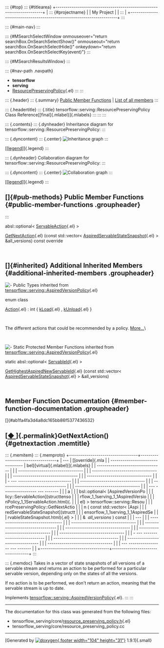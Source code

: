 ::: {#top}
::: {#titlearea}
+-----------------------------------------------------------------------+
| ::: {#projectname}                                                    |
| My Project                                                            |
| :::                                                                   |
+-----------------------------------------------------------------------+
:::

::: {#main-nav}
:::

::: {#MSearchSelectWindow onmouseover="return searchBox.OnSearchSelectShow()" onmouseout="return searchBox.OnSearchSelectHide()" onkeydown="return searchBox.OnSearchSelectKey(event)"}
:::

::: {#MSearchResultsWindow}
:::

::: {#nav-path .navpath}
-   **tensorflow**
-   **serving**
-   [ResourcePreservingPolicy](classtensorflow_1_1serving_1_1ResourcePreservingPolicy.html){.el}
:::
:::

::: {.header}
::: {.summary}
[Public Member Functions](#pub-methods) \| [List of all
members](classtensorflow_1_1serving_1_1ResourcePreservingPolicy-members.html)
:::

::: {.headertitle}
::: {.title}
tensorflow::serving::ResourcePreservingPolicy Class
Reference[[final]{.mlabel}]{.mlabels}
:::
:::
:::

::: {.contents}
::: {.dynheader}
Inheritance diagram for tensorflow::serving::ResourcePreservingPolicy:
:::

::: {.dyncontent}
::: {.center}
![Inheritance
graph](classtensorflow_1_1serving_1_1ResourcePreservingPolicy__inherit__graph.png)
:::

[\[[legend](graph_legend.html)\]]{.legend}
:::

::: {.dynheader}
Collaboration diagram for tensorflow::serving::ResourcePreservingPolicy:
:::

::: {.dyncontent}
::: {.center}
![Collaboration
graph](classtensorflow_1_1serving_1_1ResourcePreservingPolicy__coll__graph.png)
:::

[\[[legend](graph_legend.html)\]]{.legend}
:::

[]{#pub-methods} Public Member Functions {#public-member-functions .groupheader}
----------------------------------------
:::

absl::optional\<
[ServableAction](structtensorflow_1_1serving_1_1AspiredVersionPolicy_1_1ServableAction.html){.el}
\> 

[GetNextAction](classtensorflow_1_1serving_1_1ResourcePreservingPolicy.html#ab1fa4fa3d4a8dc165bb86f5377436532){.el}
(const std::vector\<
[AspiredServableStateSnapshot](structtensorflow_1_1serving_1_1AspiredServableStateSnapshot.html){.el}
\> &all\_versions) const override

 

[]{#inherited} Additional Inherited Members {#additional-inherited-members .groupheader}
-------------------------------------------

![-](closed.png) Public Types inherited from
[tensorflow::serving::AspiredVersionPolicy](classtensorflow_1_1serving_1_1AspiredVersionPolicy.html){.el}

enum class  

[Action](classtensorflow_1_1serving_1_1AspiredVersionPolicy.html#a5681f3f1c6c14f088084b29438e6fa85){.el}
: int {
[kLoad](classtensorflow_1_1serving_1_1AspiredVersionPolicy.html#a5681f3f1c6c14f088084b29438e6fa85ae40d6c82a1a5f5a163aca43efa5e444a){.el}
,
[kUnload](classtensorflow_1_1serving_1_1AspiredVersionPolicy.html#a5681f3f1c6c14f088084b29438e6fa85a2941108d29908fe92ae8627b1d2ec0a1){.el}
}

 

The different actions that could be recommended by a policy.
[More\...](classtensorflow_1_1serving_1_1AspiredVersionPolicy.html#a5681f3f1c6c14f088084b29438e6fa85)\

 

![-](closed.png) Static Protected Member Functions inherited from
[tensorflow::serving::AspiredVersionPolicy](classtensorflow_1_1serving_1_1AspiredVersionPolicy.html){.el}

static absl::optional\<
[ServableId](structtensorflow_1_1serving_1_1ServableId.html){.el} \> 

[GetHighestAspiredNewServableId](classtensorflow_1_1serving_1_1AspiredVersionPolicy.html#a71bde7aea4c6116cede2714758688857){.el}
(const std::vector\<
[AspiredServableStateSnapshot](structtensorflow_1_1serving_1_1AspiredServableStateSnapshot.html){.el}
\> &all\_versions)

 

Member Function Documentation {#member-function-documentation .groupheader}
-----------------------------

[]{#ab1fa4fa3d4a8dc165bb86f5377436532}

[[◆ ](#ab1fa4fa3d4a8dc165bb86f5377436532)]{.permalink}GetNextAction() {#getnextaction .memtitle}
---------------------------------------------------------------------

::: {.memitem}
::: {.memproto}
+-----------------------------------+-----------------------------------+
|   ---                             | [[override]{.mla                  |
| --------------------------------- | bel}[virtual]{.mlabel}]{.mlabels} |
| --------------------------------- |                                   |
| --------------------------------- |                                   |
| --------------------------------- |                                   |
| --------------------------------- |                                   |
| --------------------------------- |                                   |
| - --- --------------------------- |                                   |
| --------------------------------- |                                   |
| --------------------------------- |                                   |
| --------------------------------- |                                   |
| --- ----------------- --- ------- |                                   |
|   a                               |                                   |
| bsl::optional\< [AspiredVersionPo |                                   |
| licy::ServableAction](structtenso |                                   |
| rflow_1_1serving_1_1AspiredVersio |                                   |
| nPolicy_1_1ServableAction.html){. |                                   |
| el} \> tensorflow::serving::Resou |                                   |
| rcePreservingPolicy::GetNextActio |                                   |
| n   (   const std::vector\< [Aspi |                                   |
| redServableStateSnapshot](structt |                                   |
| ensorflow_1_1serving_1_1AspiredSe |                                   |
| rvableStateSnapshot.html){.el} \> |                                   |
|  &    *all\_versions*   )   const |                                   |
|   ---                             |                                   |
| --------------------------------- |                                   |
| --------------------------------- |                                   |
| --------------------------------- |                                   |
| --------------------------------- |                                   |
| --------------------------------- |                                   |
| --------------------------------- |                                   |
| - --- --------------------------- |                                   |
| --------------------------------- |                                   |
| --------------------------------- |                                   |
| --------------------------------- |                                   |
| --- ----------------- --- ------- |                                   |
+-----------------------------------+-----------------------------------+
:::

::: {.memdoc}
Takes in a vector of state snapshots of all versions of a servable
stream and returns an action to be performed for a particular servable
version, depending only on the states of all the versions.

If no action is to be performed, we don\'t return an action, meaning
that the servable stream is up to date.

Implements
[tensorflow::serving::AspiredVersionPolicy](classtensorflow_1_1serving_1_1AspiredVersionPolicy.html#a86135f0f3225cd2999033da63e013214){.el}.
:::
:::

------------------------------------------------------------------------

The documentation for this class was generated from the following files:

-   tensorflow\_serving/core/[resource\_preserving\_policy.h](resource__preserving__policy_8h_source.html){.el}
-   tensorflow\_serving/core/resource\_preserving\_policy.cc

------------------------------------------------------------------------

[Generated by [![doxygen](doxygen.svg){.footer width="104"
height="31"}](https://www.doxygen.org/index.html) 1.9.1]{.small}
